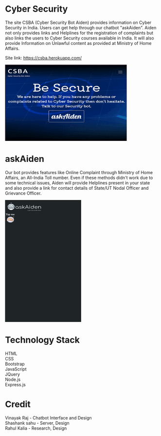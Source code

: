 # Cyber Security

The site CSBA (Cyber Security Bot Aiden) provides information on Cyber Security in India. Users can get help through our chatbot "askAiden". Aiden not only provides links and Helplines for the registration of complaints but also links the users to Cyber Security courses available in India. It will also provide Information on Unlawful content as provided at Ministry of Home Affairs.

Site link: https://csba.herokuapp.com/

<img src="Demo/HomePage.gif" width="400" height="250"/>

# askAiden

Our bot provides features like Online Complaint through Ministry of Home Affairs, an All-India Toll number. Even if these methods didn't work due to some technical issues, Aiden will provide Helplines present in your state and also provide a link for contact details of State/UT Nodal Officer and Grievance Officer.

<img src="Demo/Aiden.gif" width="250" height="400"/>

# Technology Stack

HTML <br>
CSS <br>
Bootstrap <br>
JavaScript <br>
JQuery <br>
Node.js <br>
Express.js <br>

# Credit

Vinayak Raj - Chatbot Interface and Design <br>
Shashank sahu - Server, Design <br>
Rahul Kalia - Research, Design <br>
